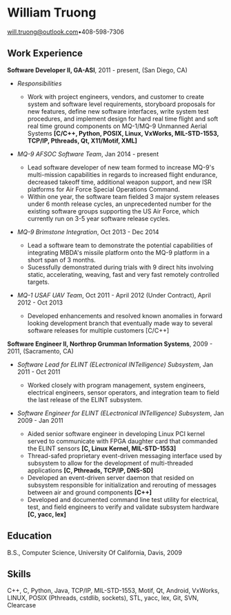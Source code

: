William Truong
================

will.truong@outlook.com•408-598-7306

Work Experience
---------------
**Software Developer II, GA-ASI**, 2011 - present, (San Diego, CA)

* *Responsibilities*
    - Work with project engineers, vendors, and customer to create system and software level requirements, storyboard proposals for new features, define new software interfaces, write system test procedures, and implement design for hard real time flight and soft real time ground components on MQ-1/MQ-9 Unmanned Aerial Systems **[C/C++, Python, POSIX, Linux, VxWorks, MIL-STD-1553, TCP/IP, Pthreads, Qt, X11/Motif, XML]**

* *MQ-9 AFSOC Software Team*, Jan 2014 - present
    - Lead software developer of new team formed to increase MQ-9's multi-mission capabilities in regards to increased flight endurance, decreased takeoff time, additional weapon support, and new ISR platforms for Air Force Special Operations Command.
    - Within one year, the software team fielded 3 major system releases under 6 month release cycles, an unprecedented number for the existing software groups supporting the US Air Force, which currently run on 3-5 year software release cycles.

* *MQ-9 Brimstone Integration*, Oct 2013 - Dec 2014
    -  Lead a software team to demonstrate the potential capabilities of integrating MBDA's missile platform onto the MQ-9 platform in a short span of 3 months.
    -  Sucessfully demonstrated during trials with 9 direct hits involving static, accelerating, weaving, fast and very fast remotely controlled targets.

* *MQ-1 USAF UAV Team*, Oct 2011 - April 2012 (Under Contract), April 2012 - Oct 2013
    -  Developed enhancements and resolved known anomalies in forward looking development branch that eventually made way to several software releases for multiple customers [C/C++]

**Software Engineer II, Northrop Grumman Information Systems**, 2009 - 2011, (Sacramento, CA)

* *Software Lead for ELINT (ELectronical INTelligence) Subsystem*, Jan 2011 - Oct 2011
    - Worked closely with program management, system engineers, electrical engineers, sensor operators, and integration team to field the last release of the ELINT subsystem.

* *Software Engineer for ELINT (ELectronical INTelligence) Subsystem*, Jan 2009 - Jan 2011
    - Aided senior software engineer in developing Linux PCI kernel served to communicate with FPGA daughter card that commanded the ELINT sensors **[C, Linux Kernel, MIL-STD-1553]**
    - Thread-safed proprietary event-driven messaging interface used by subsystem to allow for the development of multi-threaded applications **[C, Pthreads, TCP/IP, DNS-SD]**
    - Developed an event-driven server daemon that resided on subsystem responsible for initialization and rerouting of messages between air and ground components **[C++]**
    - Developed and documented command line test utility for electrical, test, and field engineers to verify and validate subsystem hardware **[C, yacc, lex]**

Education
---------
B.S., Computer Science, University Of California, Davis, 2009

Skills 
------
C++, C, Python, Java, TCP/IP, MIL-STD-1553, Motif, Qt, Android, VxWorks, LINUX, POSIX (Pthreads, cstdlib, sockets), STL, yacc, lex, Git, SVN, Clearcase
